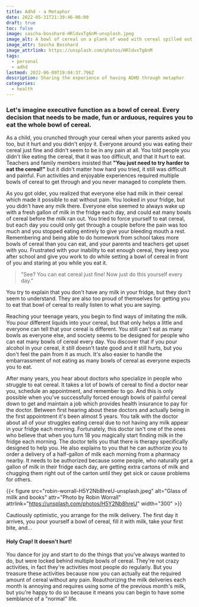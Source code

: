 ```yaml
---
title: Adhd - a Metaphor
date: 2022-05-31T21:39:46-06:00
draft: true
toc: false
image: sascha-bosshard-HRldvxTg6nM-unsplash.jpeg
image_alt: A bowl of cereal on a plank of wood with cereal spilled out
image_attr: Sascha Bosshard
image_attrlink: https://unsplash.com/photos/HRldvxTg6nM
tags:
  - personal
  - adhd
lastmod: 2022-06-09T19:04:37.796Z
description: Sharing the experience of having ADHD through metaphor
categories:
  - health
---
```


### Let's imagine executive function as a bowl of cereal. Every decision that needs to be made, fun or arduous, requires you to eat the whole bowl of cereal.

As a child, you crunched through your cereal when your parents asked you too, but it hurt and you didn't enjoy it. Everyone around you was eating their cereal just fine and didn't seem to be in any pain at all. You told people you didn't like eating the cereal, that it was too difficult, and that it hurt to eat. Teachers and family members insisted that **"You just need to try harder to eat the cereal!"** but it didn't matter how hard you tried, it still was difficult and painful. Fun activities and enjoyable experiences required multiple bowls of cereal to get through and you never managed to complete them.

As you got older, you realized that everyone else had milk in their cereal which made it possible to eat without pain. You looked in your fridge, but you didn't have any milk there. Everyone else seemed to always wake up with a fresh gallon of milk in the fridge each day, and could eat many bowls of cereal before the milk ran out. You tried to force yourself to eat cereal, but each day you could only get through a couple before the pain was too much and you stopped eating entirely to give your bleeding mouth a rest. Remembering and being able to do homework from school takes more bowls of cereal than you can eat, and your parents and teachers get upset with you. Frustrated with your inability to eat enough cereal, they keep you after school and give you work to do while setting a bowl of cereal in front of you and staring at you while you eat it.

> "See? You can eat cereal just fine! Now just do this yourself every day."

You try to explain that you don't have any milk in your fridge, but they don't seem to understand. They are also too proud of themselves for getting you to eat that bowl of cereal to really listen to what you are saying.

Reaching your teenage years, you begin to find ways of imitating the milk. You pour different liquids into your cereal, but that only helps a little and everyone can tell that your cereal is different. You still can't eat as many bowls as everyone else, and society seems to be designed for people who can eat many bowls of cereal every day. You discover that if you pour alcohol in your cereal, it still doesn't taste good and it still hurts, but you don't feel the pain from it as much. It's also easier to handle the embarrassment of not eating as many bowls of cereal as everyone expects you to eat.

After many years, you hear about doctors who specialize in people who struggle to eat cereal. It takes a lot of bowls of cereal to find a doctor near you, schedule an appointment, and remember to go. And this is only possible when you've successfully forced enough bowls of painful cereal down to get and maintain a job which provides health insurance to pay for the doctor. Between first hearing about these doctors and actually being in the first appointment it's been almost 5 years. You talk with the doctor about all of your struggles eating cereal due to not having any milk appear in your fridge each morning. Fortunately, this doctor isn't one of the ones who believe that when you turn 18 you magically start finding milk in the fridge each morning. The doctor tells you that there is therapy specifically designed to help you. He also explains to you that he can authorize you to order a delivery of a half-gallon of milk each morning from a pharmacy nearby. It needs to be authorized because some people, who naturally get a gallon of milk in their fridge each day, are getting extra cartons of milk and chugging them right out of the carton until they get sick or cause problems for others.

{{< figure src="robin-worrall-H5Y2Nb8hreU-unsplash.jpeg" alt="Glass of millk and books" attr="Photo by Robin Worrall" attrlink="https://unsplash.com/photos/H5Y2Nb8hreU" width="300" >}}

Cautiously optimistic, you arrange for the milk delivery. The first day it arrives, you pour yourself a bowl of cereal, fill it with milk, take your first bite, and...

#### Holy Crap! It doesn't hurt!

You dance for joy and start to do the things that you've always wanted to do, but were locked behind multiple bowls of cereal. They're not crazy activities, in fact they're activities most people do regularly. But you treasure these activities because now you can actually eat the required amount of cereal without any pain. Reauthorizing the milk deliveries each month is annoying and requires using some of the previous month's milk, but you're happy to do so because it means you can begin to have some semblance of a "normal" life.
